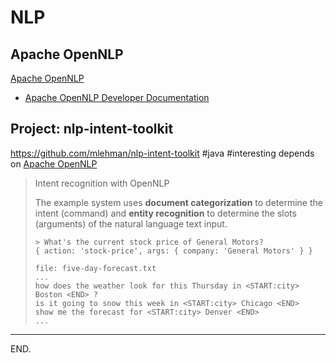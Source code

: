 # NLP

## Apache OpenNLP
[Apache OpenNLP](https://opennlp.apache.org/)

- [Apache OpenNLP Developer Documentation](https://opennlp.apache.org/docs/2.0.0/manual/opennlp.html)


## Project: nlp-intent-toolkit
https://github.com/mlehman/nlp-intent-toolkit
#java #interesting depends on [Apache OpenNLP](https://opennlp.apache.org/)


> Intent recognition with OpenNLP
>
> The example system uses **document categorization** to determine the intent (command)
> and **entity recognition** to determine the slots (arguments) of the natural language text input.
> 
> ```
> > What's the current stock price of General Motors?
> { action: 'stock-price', args: { company: 'General Motors' } }
> ```
> 
> ```
> file: five-day-forecast.txt
> ...
> how does the weather look for this Thursday in <START:city> Boston <END> ?
> is it going to snow this week in <START:city> Chicago <END>
> show me the forecast for <START:city> Denver <END>
> ...
> ```

---

END.
